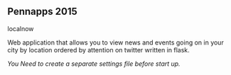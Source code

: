 Pennapps 2015
-------------
localnow

Web application that allows you to view news and events going on in your city by location ordered by attention on twitter written in flask.

*You Need to create a separate settings file before start up.*